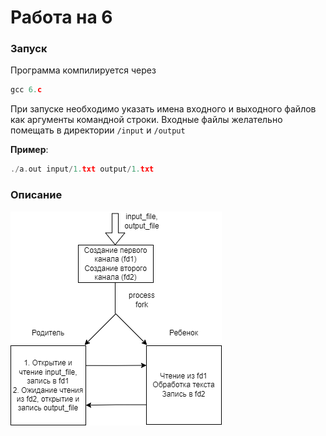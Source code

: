 # Работа на 6

### Запуск
Программа компилируется через
```c
gcc 6.c
```
При запуске необходимо указать имена входного и выходного файлов как аргументы командной строки. Входные файлы желательно помещать в директории `/input` и `/output`

**Пример**:
```c
./a.out input/1.txt output/1.txt
```

### Описание
![Схема](./schema/schema6.drawio.png)
